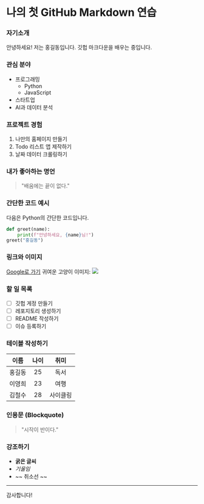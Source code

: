 # 나의 첫 GitHub Markdown 연습
### 자기소개
안녕하세요! 저는 홍길동입니다. 깃헙 마크다운을 배우는 중입니다.

### 관심 분야
- 프로그래밍
    - Python
    - JavaScript
- 스타트업
- AI과 데이터 분석

### 프로젝트 경험
1. 나만의 홈페이지 만들기
2. Todo 리스트 앱 제작하기
3. 날짜 데이터 크롤링하기

### 내가 좋아하는 명언
> "배움에는 끝이 없다."

### 간단한 코드 예시
다음은 Python의 간단한 코드입니다.
``` python
def greet(name):
    print(f"안녕하세요, {name}님!")
greet("홍길동")
```

### 링크와 이미지
[Google로 가기](https://www.google.com/?hl=ko)
귀여운 고양이 이미지:
<img src="https://images.pexels.com/photos/6865046/pexels-photo-6865046.jpeg?auto=compress&cs=tinysrgb&w=1260&h=750&dpr=1">


### 할 일 목록
- [ ] 깃헙 게정 만들기
- [ ] 레포지토리 생성하기
- [ ] README 작성하기
- [ ] 이슈 등록하기

### 테이블 작성하기
|이름|나이|취미|
|:--:|:--:|:--:|
|홍길동|25|독서|
|이영희|23|여행|
|김철수|28|사이클링|

### 인용문 (Blockquote)
> "시작이 반이다."

### 강조하기
- **굵은 글씨**
- <i>기울임</i>
- ~~ 취소선 ~~

---
감사합니다!

